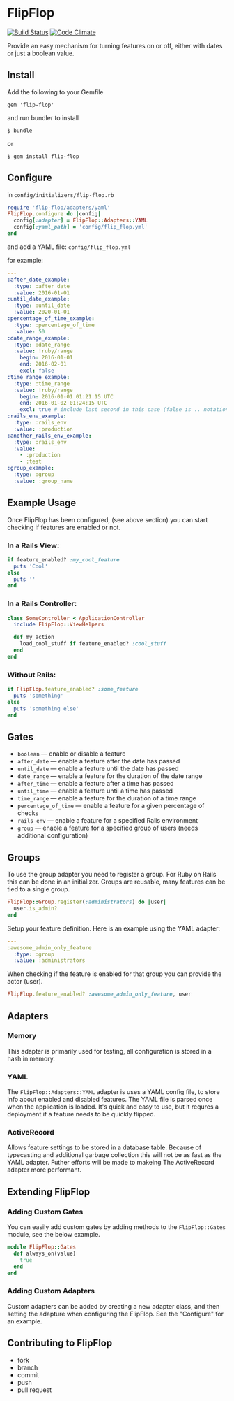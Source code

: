 FlipFlop
========

[![Build Status](https://travis-ci.org/bkulyk/flip-flop.svg?branch=master)](https://travis-ci.org/bkulyk/flip-flop)
[![Code Climate](https://codeclimate.com/github/bkulyk/flip-flop/badges/gpa.svg)](https://codeclimate.com/github/bkulyk/flip-flop)

Provide an easy mechanism for turning features on or off, either with dates or just
a boolean value.

Install
-------

Add the following to your Gemfile

    gem 'flip-flop'

and run bundler to install

    $ bundle

or

    $ gem install flip-flop


Configure
---------

in `config/initializers/flip-flop.rb`

```ruby
require 'flip-flop/adapters/yaml'
FlipFlop.configure do |config|
  config[:adapter] = FlipFlop::Adapters::YAML
  config[:yaml_path] = 'config/flip_flop.yml'
end
```

and add a YAML file: `config/flip_flop.yml`

for example:

```yaml
---
:after_date_example:
  :type: :after_date
  :value: 2016-01-01
:until_date_example:
  :type: :until_date
  :value: 2020-01-01
:percentage_of_time_example:
  :type: :percentage_of_time
  :value: 50
:date_range_example:
  :type: :date_range
  :value: !ruby/range
    begin: 2016-01-01
    end: 2016-02-01
    excl: false
:time_range_example:
  :type: :time_range
  :value: !ruby/range
    begin: 2016-01-01 01:21:15 UTC
    end: 2016-01-02 01:24:15 UTC
    excl: true # include last second in this case (false is .. notation while true is ... when exec by ruby)
:rails_env_example:
  :type: :rails_env
  :value: :production
:another_rails_env_example:
  :type: :rails_env
  :value:
    - :production
    - :test
:group_example:
  :type: :group
  :value: :group_name
```

Example Usage
-------------

Once FlipFlop has been configured, (see above section) you can start checking if features
are enabled or not.

### In a Rails View:

```ruby
if feature_enabled? :my_cool_feature
  puts 'Cool'
else
  puts ''
end

```

### In a Rails Controller:

```ruby
class SomeController < ApplicationController
  include FlipFlop::ViewHelpers

  def my_action
    load_cool_stuff if feature_enabled? :cool_stuff
  end
end
```

### Without Rails:

```ruby
if FlipFlop.feature_enabled? :some_feature
  puts 'something'
else
  puts 'something else'
end
```

Gates
-----

* `boolean` &mdash; enable or disable a feature
* `after_date` &mdash; enable a feature after the date has passed
* `until_date` &mdash; enable a feature until the date has passed
* `date_range` &mdash; enable a feature for the duration of the date range
* `after_time` &mdash; enable a feature after a time has passed
* `until_time` &mdash; enable a feature until a time has passed
* `time_range` &mdash; enable a feature for the duration of a time range
* `percentage_of_time` &mdash; enable a feature for a given percentage of checks
* `rails_env` &mdash; enable a feature for a specified Rails environment
* `group` &mdash; enable a feature for a specified group of users (needs additional configuration)

Groups
------

To use the group adapter you need to register a group. For Ruby on Rails this can be done in an initializer.
Groups are reusable, many features can be tied to a single group.

```ruby
FlipFlop::Group.register(:administrators) do |user|
  user.is_admin?
end
```

Setup your feature definition. Here is an example using the YAML adapter:

```yaml
---
:awesome_admin_only_feature
  :type: :group
  :value: :administrators
```

When checking if the feature is enabled for that group you can provide the actor (user).

```ruby
FlipFlop.feature_enabled? :awesome_admin_only_feature, user
```

Adapters
--------

### Memory

This adapter is primarily used for testing, all configuration is stored in a
hash in memory.

### YAML

The `FlipFlop::Adapters::YAML` adapter is uses a YAML config file, to store info
about enabled and disabled features. The YAML file is parsed once when the application is
loaded. It's quick and easy to use, but it requres a deployment if a feature needs
to be quickly flipped.

### ActiveRecord

Allows feature settings to be stored in a database table. Because of typecasting and 
additional garbage collection this will not be as fast as the YAML adapter. Futher 
efforts will be made to makeing The ActiveRecord adapter more performant.

Extending FlipFlop
------------------

### Adding Custom Gates

You can easily add custom gates by adding methods to the `FlipFlop::Gates` module,
see the below example.

```ruby
module FlipFlop::Gates
  def always_on(value)
    true
  end
end
```

### Adding Custom Adapters

Custom adapters can be added by creating a new adapter class, and then setting the
adapture when configuring the FlipFlop. See the "Configure" for an example.

Contributing to FlipFlop
------------------------

* fork
* branch
* commit
* push
* pull request
